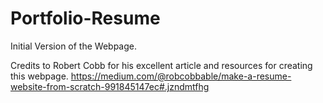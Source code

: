 # Portfolio-Resume
Initial Version of the Webpage.

Credits to Robert Cobb for his excellent article and resources for creating this webpage. 
https://medium.com/@robcobbable/make-a-resume-website-from-scratch-991845147ec#.jzndmtfhg
